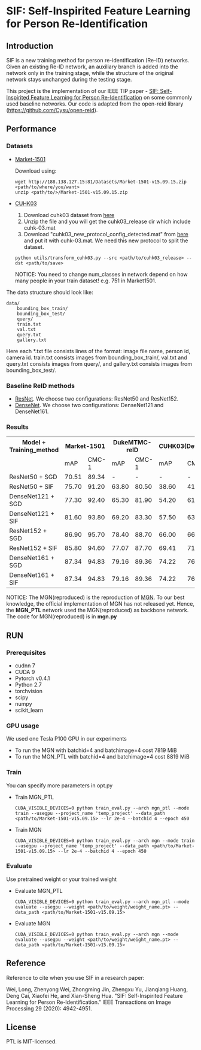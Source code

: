 # SIF: Self-Inspirited Feature Learning for Person Re-Identification
## Introduction

SIF is a new training method for person re-identification (Re-ID) networks. Given an existing Re-ID network, an auxiliary branch is added into the network only in the training stage, while the structure of the original network stays unchanged during the testing stage. 

This project is the implementation of our IEEE TIP paper - [SIF: Self-Inspirited Feature Learning for Person Re-Identification](https://ieeexplore.ieee.org/document/9024230) on some commonly used baseline networks. Our code is adapted from the open-reid library (https://github.com/Cysu/open-reid).


## Performance

### Datasets
* [Market-1501](http://www.liangzheng.com.cn/Project/project_reid.html)
  
    Download using: 
        
      wget http://188.138.127.15:81/Datasets/Market-1501-v15.09.15.zip <path/to/where/you/want>
      unzip <path/to/>/Market-1501-v15.09.15.zip
  
* [CUHK03](http://www.ee.cuhk.edu.hk/~xgwang/CUHK_identification.html)

  1. Download cuhk03 dataset from [here](http://www.ee.cuhk.edu.hk/~xgwang/CUHK_identification.html)
  2. Unzip the file and you will get the cuhk03_release dir which include cuhk-03.mat
  3. Download "cuhk03_new_protocol_config_detected.mat" from [here](https://github.com/zhunzhong07/person-re-ranking/tree/master/evaluation/data/CUHK03) and put it with cuhk-03.mat. We need this new protocol to split the dataset.
  ```
  python utils/transform_cuhk03.py --src <path/to/cuhk03_release> --dst <path/to/save>
  ```
  NOTICE: You need to change num_classes in network depend on how many people in your train dataset! e.g. 751 in Market1501.

The data structure should look like:
    
  ```
  data/
      bounding_box_train/
      bounding_box_test/
      query/
      train.txt   
      val.txt
      query.txt
      gallery.txt
  ```
  Here each *.txt file consists lines of the format: image file name, person id, camera id.
  train.txt consists images from bounding_box_train/, val.txt and query.txt consists images from query/, and gallery.txt consists images from bounding_box_test/.
  
        
### Baseline ReID methods

+ [ResNet](https://arxiv.org/abs/1512.03385). We choose two configurations: ResNet50 and ResNet152.
+ [DenseNet](https://arxiv.org/abs/1608.06993). We choose two configurations: DenseNet121 and DenseNet161.
### Results

<table>
  <tr>
    <th>Model + Training_method</th> 
    <th colspan="2">Market-1501</th>
    <th colspan="2">DukeMTMC-reID</th>
    <th colspan="2">CUHK03(Detected)</th>
    <th colspan="2">CUHK03(Labelled)</th>
  </tr>
  <tr>
    <td></td>
    <td>mAP</td>
    <td>CMC-1</td>
    <td>mAP</td>
    <td>CMC-1</td>
    <td>mAP</td>
    <td>CMC-1</td>
    <td>mAP</td>
    <td>CMC-1</td>
  </tr>
  <tr>
    <td>ResNet50 + SGD</td>
    <td>70.51</td>
    <td>89.34</td>
    <td>-</td>
    <td>-</td>
    <td>-</td>
    <td>-</td>
    <td>-</td>
    <td>-</td>
  </tr>
  <tr>
    <td>ResNet50 + SIF</td>
    <td>75.70</td>
    <td>91.20</td>
    <td>63.80</td>
    <td>80.50</td>
    <td>38.60</td>
    <td>41.70</td>
    <td>41.00</td>
    <td>44.40</td>
  </tr>
  <tr>
    <td>DenseNet121 + SGD</td>
    <td>77.30</td>
    <td>92.40</td>
    <td>65.30</td>
    <td>81.90</td>
    <td>54.20</td>
    <td>61.30</td>
    <td>-</td>
    <td>-</td>
  </tr>
  <tr>
    <td>DenseNet121 + SIF</td>
    <td>81.60</td>
    <td>93.80</td>
    <td>69.20</td>
    <td>83.30</td>
    <td>57.50</td>
    <td>63.70</td>
    <td>-</td>
    <td>-</td>
  </tr>
  <tr>
    <td>ResNet152 + SGD</td>
    <td>86.90</td>
    <td>95.70</td>
    <td>78.40</td>
    <td>88.70</td>
    <td>66.00</td>
    <td>66.80</td>
    <td>67.40</td>
    <td>68.00</td>
  </tr>
  <tr>
    <td>ResNet152 + SIF</td>
    <td>85.80</td>
    <td>94.60</td>
    <td>77.07</td>
    <td>87.70</td>
    <td>69.41</td>
    <td>71.64</td>
    <td>72.96</td>
    <td>74.07</td>
  </tr>
  <tr>
    <td>DenseNet161 + SGD</td>
    <td>87.34</td>
    <td>94.83</td>
    <td>79.16</td>
    <td>89.36</td>
    <td>74.22</td>
    <td>76.14</td>
    <td>77.31</td>
    <td>79.79</td>
  </tr>
  <tr>
    <td>DenseNet161 + SIF</td>
    <td>87.34</td>
    <td>94.83</td>
    <td>79.16</td>
    <td>89.36</td>
    <td>74.22</td>
    <td>76.14</td>
    <td>77.31</td>
    <td>79.79</td>
  </tr>
</table>



NOTICE: The MGN(reproduced) is the reproduction of [MGN](https://arxiv.org/pdf/1804.01438.pdf). To our best knowledge, the official implementation of MGN has not released yet. Hence, the **MGN_PTL**
network used the MGN(reproduced) as backbone network. The code for MGN(reproduced) is in **mgn.py** 

## RUN
### Prerequisites

+ cudnn 7
+ CUDA 9
+ Pytorch v0.4.1
+ Python 2.7
+ torchvision
+ scipy
+ numpy
+ scikit_learn

### GPU usage

We used one Tesla P100 GPU in our experiments
* To run the MGN with batchid=4 and batchimage=4 cost 7819 MiB
* To run the MGN_PTL with batchid=4 and batchimage=4 cost 8819 MiB

### Train
You can specify more parameters in opt.py

* Train MGN_PTL
  ```
  CUDA_VISIBLE_DEVICES=0 python train_eval.py --arch mgn_ptl --mode train --usegpu --project_name 'temp_project' --data_path <path/to/Market-1501-v15.09.15> --lr 2e-4 --batchid 4 --epoch 450
  ```
* Train MGN
  ```
  CUDA_VISIBLE_DEVICES=0 python train_eval.py --arch mgn --mode train --usegpu --project_name 'temp_project' --data_path <path/to/Market-1501-v15.09.15> --lr 2e-4 --batchid 4 --epoch 450
  ```

### Evaluate
Use pretrained weight or your trained weight

* Evaluate MGN_PTL
  ```
  CUDA_VISIBLE_DEVICES=0 python train_eval.py --arch mgn_ptl --mode evaluate --usegpu --weight <path/to/weight/weight_name.pt> --data_path <path/to/Market-1501-v15.09.15>
   ```
* Evaluate MGN
  ```
  CUDA_VISIBLE_DEVICES=0 python train_eval.py --arch mgn --mode evaluate --usegpu --weight <path/to/weight/weight_name.pt> --data_path <path/to/Market-1501-v15.09.15>
   ```
   
## Reference

Reference to cite when you use SIF in a research paper:

Wei, Long, Zhenyong Wei, Zhongming Jin, Zhengxu Yu, Jianqiang Huang, Deng Cai, Xiaofei He, and Xian-Sheng Hua. "SIF: Self-Inspirited Feature Learning for Person Re-Identification." IEEE Transactions on Image Processing 29 (2020): 4942-4951.

## License
PTL is MIT-licensed.
